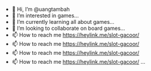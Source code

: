 - 👋 Hi, I’m @uangtambah
- 👀 I’m interested in games...
- 🌱 I’m currently learning all about games...
- 💞️ I’m looking to collaborate on board games...
- 📫 How to reach me https://heylink.me/slot-gacoor/
- 📫 How to reach me https://heylink.me/slot-gacoor/
- 📫 How to reach me https://heylink.me/slot-gacoor/
- 📫 How to reach me https://heylink.me/slot-gacoor/
...

<!---
uangtambah/uangtambah is a ✨ special ✨ repository because its `README.md` (this file) appears on your GitHub profile.
You can click the Preview link to take a look at your changes.
--->
